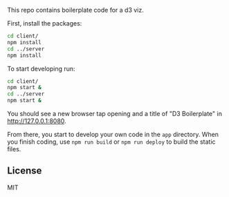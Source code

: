 This repo contains boilerplate code for a d3 viz.

First, install the packages:

```bash
cd client/
npm install
cd ../server
npm install
```

To start developing run:

```bash
cd client/
npm start &
cd ../server
npm start &
```

You should see a new browser tap opening and a title of "D3 Boilerplate" in http://127.0.0.1:8080.

From there, you start to develop your own code in the `app` directory. When you finish coding, use `npm run build` or `npm run deploy` to build the static files.

## License

MIT
